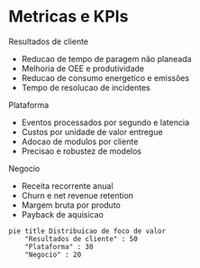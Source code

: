 # Metricas e KPIs

Resultados de cliente
- Reducao de tempo de paragem não planeada
- Melhoria de OEE e produtividade
- Reducao de consumo energetico e emissões
- Tempo de resolucao de incidentes

Plataforma
- Eventos processados por segundo e latencia
- Custos por unidade de valor entregue
- Adocao de modulos por cliente
- Precisao e robustez de modelos

Negocio
- Receita recorrente anual
- Churn e net revenue retention
- Margem bruta por produto
- Payback de aquisicao

```mermaid
pie title Distribuicao de foco de valor
    "Resultados de cliente" : 50
    "Plataforma" : 30
    "Negocio" : 20
```

